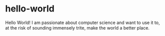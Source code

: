 # hello-world
Hello World!
I am passionate about computer science and want to use it to, at the risk of sounding immensely trite, make the world a better place.
